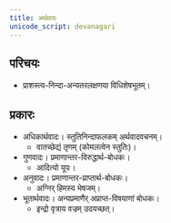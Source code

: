 ```yaml
---
title: अर्थवादः
unicode_script: devanagari
---
```


## परिचयः
- प्राशस्त्य-निन्दा-अन्यतरलक्षणया विधिशेषभूतम्। 

## प्रकारः
- अधिकार्थवादः। स्तुतिनिन्दाफलकम् अर्थवादवचनम्। 
  - वातच्छेद्यं तृणम् (कोमलत्वेन स्तुतिः)।
- गुणवादः। प्रमाणान्तर-विरुद्धार्थ-बोधकः।
  - आदित्यो यूपः।
- अनुवादः। प्रमाणान्तर-प्राप्तार्थ-बोधकः।
  - अग्निर् हिमस्य भेषजम्।
- भूतार्थवादः। अन्यप्रमाणैर् अप्राप्त-विषयाणां बोधकः। 
  - इन्द्रो वृत्राय वज्रम् उदयच्छत्। 
